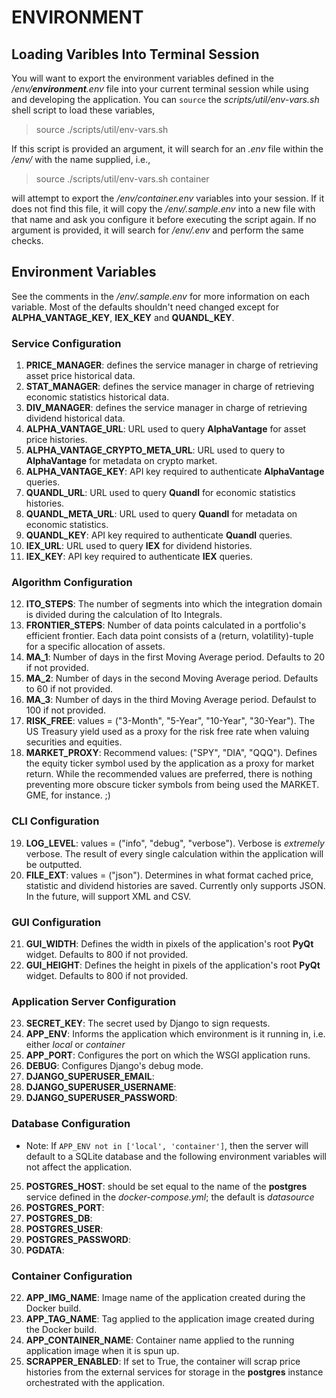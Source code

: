 # ENVIRONMENT

## Loading Varibles Into Terminal Session

You will want to export the environment variables defined in the <i>/env/<b>environment</b>.env</i> file into your current terminal session while using and developing the application. You can `source` the <i>scripts/util/env-vars.sh</i> shell script to load these variables,

> source ./scripts/util/env-vars.sh

If this script is provided an argument, it will search for an <i>.env</i> file within the <i>/env/</i> with the name supplied, i.e.,

> source ./scripts/util/env-vars.sh container

will attempt to export the <i>/env/container.env</i> variables into your session. If it does not find this file, it will copy the <i>/env/.sample.env</i> into a new file with that name and ask you configure it before executing the script again. If no argument is provided, it will search for <i>/env/.env</i> and perform the same checks.

## Environment Variables

See the comments in the <i>/env/.sample.env</i> for more information on each variable. Most of the defaults shouldn't need changed except for <b>ALPHA_VANTAGE_KEY</b>, <b>IEX_KEY</b> and <b>QUANDL_KEY</b>.

### Service Configuration

1. <b>PRICE_MANAGER</b>: defines the service manager in charge of retrieving asset price historical data.
2. <b>STAT_MANAGER</b>: defines the service manager in charge of retrieving economic statistics historical data.
3. <b>DIV_MANAGER</b>: defines the service manager in charge of retrieving dividend historical data.
4. <b>ALPHA_VANTAGE_URL</b>: URL used to query <b>AlphaVantage</b> for asset price histories.
5. <b>ALPHA_VANTAGE_CRYPTO_META_URL</b>: URL used to query to <b>AlphaVantage</b> for metadata on crypto market.
6. <b>ALPHA_VANTAGE_KEY</b>: API key required to authenticate <b>AlphaVantage</b> queries.
7. <b>QUANDL_URL</b>: URL used to query <b>Quandl</b> for economic statistics histories.
8. <b>QUANDL_META_URL</b>: URL used to query <b>Quandl</b> for metadata on economic statistics.
9. <b>QUANDL_KEY</b>: API key required to authenticate <b>Quandl</b> queries.
10. <b>IEX_URL</b>: URL used to query <b>IEX</b> for dividend histories.
11. <b>IEX_KEY</b>: API key required to authenticate <b>IEX</b> queries. 

### Algorithm Configuration

12. <b>ITO_STEPS</b>: The number of segments into which the integration domain is divided during the calculation of Ito Integrals.
13. <b>FRONTIER_STEPS</b>: Number of data points calculated in a portfolio's efficient frontier. Each data point consists of a (return, volatility)-tuple for a specific allocation of assets. 
14. <b>MA_1</b>: Number of days in the first Moving Average period. Defaults to 20 if not provided.
15. <b>MA_2</b>: Number of days in the second Moving Average period. Defaults to 60 if not provided.
16. <b>MA_3</b>: Number of days in the third Moving Average period. Defaulst to 100 if not provided.
17. <b>RISK_FREE</b>: values = ("3-Month", "5-Year", "10-Year", "30-Year"). The US Treasury yield used as a proxy for the risk free rate when valuing securities and equities.
18. <b>MARKET_PROXY</b>: Recommend values: ("SPY", "DIA", "QQQ"). Defines the equity ticker symbol used by the application as a proxy for market return. While the recommended values are preferred, there is nothing preventing more obscure ticker symbols from being used the MARKET. GME, for instance. ;)

### CLI Configuration

19. <b>LOG_LEVEL</b>: values = ("info", "debug", "verbose"). Verbose is <i>extremely</i> verbose. The result of every single calculation within the application will be outputted. 
20. <b>FILE_EXT</b>: values = ("json"). Determines in what format cached price, statistic and dividend histories are saved. Currently only supports JSON. In the future, will support XML and CSV.

### GUI Configuration

21. <b>GUI_WIDTH</b>: Defines the width in pixels of the application's root <b>PyQt</b> widget. Defaults to 800 if not provided.
22. <b>GUI_HEIGHT</b>: Defines the height in pixels of the application's root <b>PyQt</b> widget. Defaults to 800 if not provided.

### Application Server Configuration

23. <b>SECRET_KEY</b>: The secret used by Django to sign requests.
24. <b>APP_ENV</b>: Informs the application which environment is it running in, i.e. either <i>local</i> or <i>container</i>
25. <b>APP_PORT</b>: Configures the port on which the WSGI application runs.
26. <b>DEBUG</b>: Configures Django's debug mode. 
27. <b>DJANGO_SUPERUSER_EMAIL</b>:
28. <b>DJANGO_SUPERUSER_USERNAME</b>:
29. <b>DJANGO_SUPERUSER_PASSWORD</b>:

### Database Configuration

- Note: If `APP_ENV not in ['local', 'container']`, then the server will default to a SQLite database and the following environment variables will not affect the application. 

25. <b>POSTGRES_HOST</b>: should be set equal to the name of the <b>postgres</b> service defined in the <i>docker-compose.yml</i>; the default is <i>datasource</i>
26. <b>POSTGRES_PORT</b>:
27. <b>POSTGRES_DB</b>:
28. <b>POSTGRES_USER</b>:
29. <b>POSTGRES_PASSWORD</b>:
30. <b>PGDATA</b>:

### Container Configuration
22. <b>APP_IMG_NAME</b>: Image name of the application created during the Docker build.
23. <b>APP_TAG_NAME</b>: Tag applied to the application image created during the Docker build.
24. <b>APP_CONTAINER_NAME</b>: Container name applied to the running application image when it is spun up.
25. <b>SCRAPPER_ENABLED</b>: If set to True, the container will scrap price histories from the external services for storage in the <b>postgres</b> instance orchestrated with the application. 